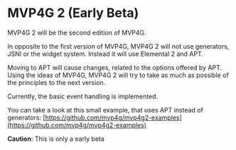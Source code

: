 # MVP4G 2 (Early Beta)
MVP4G 2 will be the second edition of MVP4G.

In opposite to the first version of MVP4G, MVP4G 2 will not use generators, JSNI or the widget system. Instead it will use Elemental 2 and APT.

Moving to APT will cause changes, related to the options offered by APT. Using the ideas of MVP4G, MVP4G 2 will try to take as much as possible of the principles to the next version.

Currently, the basic event handling is implemented.

You can take a look at this small example, that uses APT instead of generators: [https://github.com/mvp4g/mvp4g2-examples](https://github.com/mvp4g/mvp4g2-examples)

**Caution**: This is only a early beta

